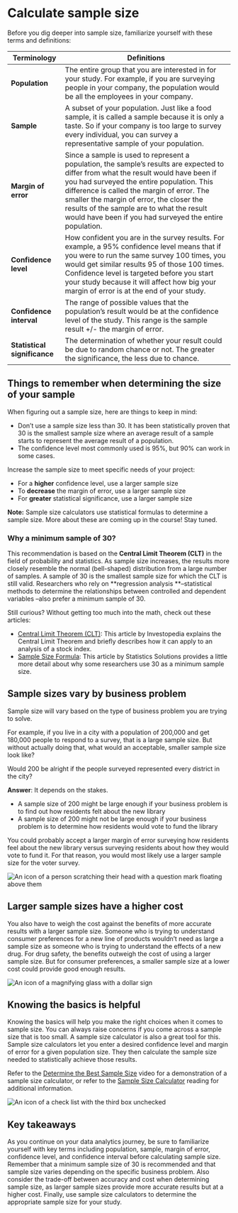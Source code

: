 # Calculate sample size

Before you dig deeper into sample size, familiarize yourself with these terms and definitions:

| **Terminology**              | **Definitions**                                                                                                                                                                                                                                                                                                                                                                 |
| ---------------------------------- | ------------------------------------------------------------------------------------------------------------------------------------------------------------------------------------------------------------------------------------------------------------------------------------------------------------------------------------------------------------------------------------- |
| **Population**               | The entire group that you are interested in for your study. For example, if you are surveying people in your company, the population would be all the employees in your company.                                                                                                                                                                                                      |
| **Sample**                   | A subset of your population. Just like a food sample, it is called a sample because it is only a taste. So if your company is too large to survey every individual, you can survey a representative sample of your population.                                                                                                                                                        |
| **Margin of error**          | Since a sample is used to represent a population, the sample’s results are expected to differ from what the result would have been if you had surveyed the entire population. This difference is called the margin of error. The smaller the margin of error, the closer the results of the sample are to what the result would have been if you had surveyed the entire population. |
| **Confidence level**         | How confident you are in the survey results. For example, a 95% confidence level means that if you were to run the same survey 100 times, you would get similar results 95 of those 100 times. Confidence level is targeted before you start your study because it will affect how big your margin of error is at the end of your study.                                              |
| **Confidence interval**      | The range of possible values that the population’s result would be at the confidence level of the study. This range is the sample result +/- the margin of error.                                                                                                                                                                                                                    |
| **Statistical significance** | The determination of whether your result could be due to random chance or not. The greater the significance, the less due to chance.                                                                                                                                                                                                                                                  |

## Things to remember when determining the size of your sample

When figuring out a sample size, here are things to keep in mind:

* Don’t use a sample size less than 30. It has been statistically proven that 30 is the smallest sample size where an average result of a sample starts to represent the average result of a population.
* The confidence level most commonly used is 95%, but 90% can work in some cases.

Increase the sample size to meet specific needs of your project:

* For a **higher** confidence level, use a larger sample size
* To **decrease** the margin of error, use a larger sample size
* For **greater** statistical significance, use a larger sample size

**Note:** Sample size calculators use statistical formulas to determine a sample size. More about these are coming up in the course!  Stay tuned.

### **Why a minimum sample of 30?**

This recommendation is based on the **Central Limit Theorem (CLT)** in the field of probability and statistics. As sample size increases, the results more closely resemble the normal (bell-shaped) distribution from a large number of samples. A sample of 30 is the smallest sample size for which the CLT is still valid. Researchers who rely on **regression analysis **–statistical methods to determine the relationships between controlled and dependent variables –also prefer a minimum sample of 30.

Still curious? Without getting too much into the math, check out these articles:

* [Central Limit Theorem (CLT)](https://www.investopedia.com/terms/c/central_limit_theorem.asp "Central Limit Theorem (CLT)"): This article by Investopedia explains the Central Limit Theorem and briefly describes how it can apply to an analysis of a stock index.
* [Sample Size Formula](https://www.statisticssolutions.com/dissertation-resources/sample-size-calculation-and-sample-size-justification/sample-size-formula/ "Sample Size Formula"): This article by Statistics Solutions provides a little more detail about why some researchers use 30 as a minimum sample size.

## Sample sizes vary by business problem

Sample size will vary based on the type of business problem you are trying to solve.

For example, if you live in a city with a population of 200,000 and get 180,000 people to respond to a survey, that is a large sample size. But without actually doing that, what would an acceptable, smaller sample size look like?

Would 200 be alright if the people surveyed represented every district in the city?

**Answer**: It depends on the stakes.

* A sample size of 200 might be large enough if your business problem is to find out how residents felt about the new library
* A sample size of 200 might not be large enough if your business problem is to determine how residents would vote to fund the library

You could probably accept a larger margin of error surveying how residents feel about the new library versus surveying residents about how they would vote to fund it. For that reason, you would most likely use a larger sample size for the voter survey.

![An icon of a person scratching their head with a question mark floating above them](https://d3c33hcgiwev3.cloudfront.net/imageAssetProxy.v1/koe1D0gdTe-HtQ9IHc3v5w_53d654b1c8a54cc6a06fefceea859509_Screen-Shot-2021-01-25-at-1.10.03-PM.png?expiry=1720137600000&hmac=rsVPu_Vanffzmvp0Nj94ImZPYcErIjNlgBK_jq8k-nc)

## Larger sample sizes have a higher cost

You also have to weigh the cost against the benefits of more accurate results with a larger sample size. Someone who is trying to understand consumer preferences for a new line of products wouldn’t need as large a sample size as someone who is trying to understand the effects of a new drug. For drug safety, the benefits outweigh the cost of using a larger sample size. But for consumer preferences, a smaller sample size at a lower cost could provide good enough results.

![An icon of a magnifying glass with a dollar sign](https://d3c33hcgiwev3.cloudfront.net/imageAssetProxy.v1/37e3kQnbQA63t5EJ21AOUA_abd26b52acfb49f796bb8ba21783cea1_Screen-Shot-2021-01-25-at-1.08.09-PM.png?expiry=1720137600000&hmac=uxD2xOr9UIdWeVWtUy6Vhdjsmy8moIp_V160Iem6ddw)

## Knowing the basics is helpful

Knowing the basics will help you make the right choices when it comes to sample size. You can always raise concerns if you come across a sample size that is too small. A sample size calculator is also a great tool for this. Sample size calculators let you enter a desired confidence level and margin of error for a given population size. They then calculate the sample size needed to statistically achieve those results.

Refer to the [Determine the Best Sample Size](https://www.coursera.org/learn/process-data/lecture/mSj5A/determine-the-best-sample-size "This link takes you to the Determine the Best Sample Size video in this course.") video for a demonstration of a sample size calculator, or refer to the [Sample Size Calculator](https://www.coursera.org/learn/process-data/supplement/ZqcDw/sample-size-calculator "This link takes you to the Sample Size Calculator reading in this course.") reading for additional information.

![An icon of a check list with the third box unchecked](https://d3c33hcgiwev3.cloudfront.net/imageAssetProxy.v1/R4RY1zbET-OEWNc2xI_jrA_dacca9cef1ea4417ad9ffdff1e7ca869_Screen-Shot-2021-01-25-at-1.13.19-PM.png?expiry=1720137600000&hmac=1QFDsf8unBStjsnVMRCdMP26GIXZZGtbNoyzy6EI-sg)

## Key takeaways

As you continue on your data analytics journey, be sure to familiarize yourself with key terms including population, sample, margin of error, confidence level, and confidence interval before calculating sample size. Remember that a minimum sample size of 30 is recommended and that sample size varies depending on the specific business problem. Also consider the trade-off between accuracy and cost when determining sample size, as larger sample sizes provide more accurate results but at a higher cost. Finally, use sample size calculators to determine the appropriate sample size for your study.
